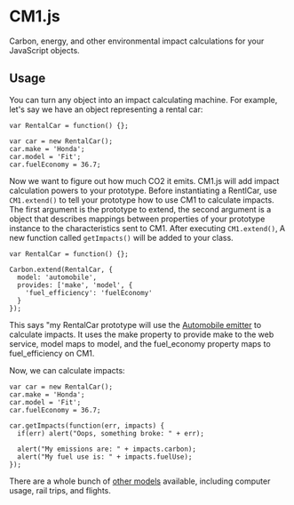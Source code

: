 # CM1.js

Carbon, energy, and other environmental impact calculations for your JavaScript objects.

## Usage

You can turn any object into an impact calculating machine. For example, let's say we have an object representing a rental car:


    var RentalCar = function() {};
    
    var car = new RentalCar();
    car.make = 'Honda';
    car.model = 'Fit';
    car.fuelEconomy = 36.7;

Now we want to figure out how much CO2 it emits. CM1.js will add impact calculation powers to your prototype. Before instantiating a RentlCar, use `CM1.extend()` to tell your prototype how to use CM1 to calculate impacts. The first argument is the prototype to extend, the second argument is a object that describes mappings between properties of your prototype instance to the characteristics sent to CM1. After executing `CM1.extend()`, A new function called `getImpacts()` will be added to your class.

    var RentalCar = function() {};
    
    Carbon.extend(RentalCar, {
      model: 'automobile',
      provides: ['make', 'model', {
        'fuel_efficiency': 'fuelEconomy'
      }
    });

This says "my RentalCar prototype will use the [Automobile emitter](http://carbon.brighterplanet.com/models/automobile) to calculate impacts. It uses the make property to provide make to the web service, model maps to model, and the fuel_economy property maps to fuel_efficiency on CM1.

Now, we can calculate impacts:

    var car = new RentalCar();
    car.make = 'Honda';
    car.model = 'Fit';
    car.fuelEconomy = 36.7;

    car.getImpacts(function(err, impacts) {
      if(err) alert("Oops, something broke: " + err);
 
      alert("My emissions are: " + impacts.carbon);
      alert("My fuel use is: " + impacts.fuelUse);
    });

There are a whole bunch of [other models](http://carbon.brighterplanet.com/models) available, including computer usage, rail trips, and flights.
